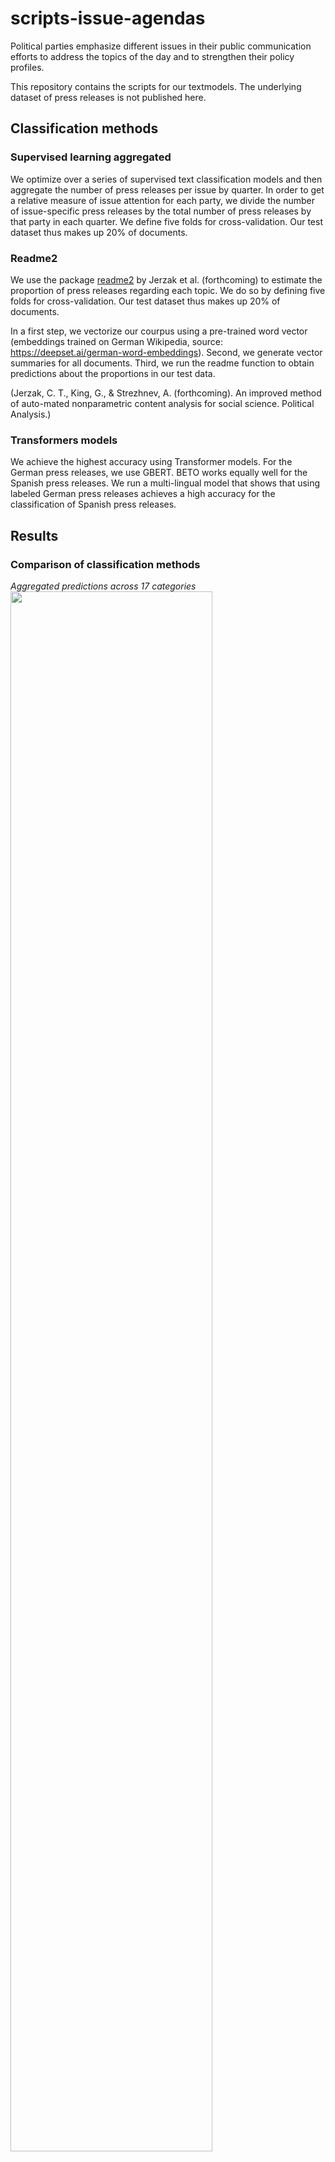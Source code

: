# scripts-issue-agendas
Political parties emphasize different issues in their public communication efforts to address the topics of the day and to strengthen their policy profiles.

This repository contains the scripts for our textmodels. The underlying dataset of press releases is not published here.

## Classification methods

### Supervised learning aggregated

We optimize over a series of supervised text classification models and then aggregate the number of press releases per issue by quarter. In order to get a relative measure of issue attention for each party, we divide the number of issue-specific press releases by the total number of press releases by that party in each quarter. We define five folds for cross-validation. Our test dataset thus makes up 20% of documents.

### Readme2

We use the package <a href = "https://github.com/iqss-research/readme-software">readme2</a> by Jerzak et al. (forthcoming) to estimate the proportion of press releases regarding each topic. We do so by defining five folds for cross-validation. Our test dataset thus makes up 20% of documents.

In a first step, we vectorize our courpus using a pre-trained word vector (embeddings trained on German Wikipedia, source: https://deepset.ai/german-word-embeddings). Second, we generate vector summaries for all documents. Third, we run the readme function to obtain predictions about the proportions in our test data.

(Jerzak, C. T., King, G., & Strezhnev, A. (forthcoming). An improved method of auto-mated nonparametric content analysis for social science. Political Analysis.)

### Transformers models

We achieve the highest accuracy using Transformer models. For the German press releases, we use GBERT. BETO works equally well for the Spanish press releases. We run a multi-lingual model that shows that using labeled German press releases achieves a high accuracy for the classification of Spanish press releases.


## Results

### Comparison of classification methods

*Aggregated predictions across 17 categories*
<img src="https://github.com/cornelius-erfort/scripts-issue-agendas/raw/main/plots/agg_eval_compare_facet.png" width="80%">

*Issue attention over time of German parties to issue "7 - Environment and Energy" (Transformers GBERT)* 
<img src="https://github.com/cornelius-erfort/scripts-issue-agendas/raw/main/plots/7%20-%20Environment%20and%20Energy_all-parties_facet.png" width="80%">

The vertical line indicates the start of the Friday for Future protests.

*Issue attention over time of German parties to issue "9 - Immigration" (Transformers GBERT)*
<img src="https://github.com/cornelius-erfort/scripts-issue-agendas/raw/main/plots/9%20-%20Immigration_all-parties_facet.png" width="80%">

The vertical line indicates the date of German chancellor Angela Merkel's press conference during the so-called "refugee crisis" where she first used the statement "Wir schaffen das!".

*Accuracy for different sizes of the training data for three different models*
<img src="https://github.com/cornelius-erfort/scripts-issue-agendas/blob/main/plots/training-size-simulation.png" width="80%">

For the multi-lingual model, the size refers to the number of documents in the language of the test sample. The training data contained labeled documents in other languages.


